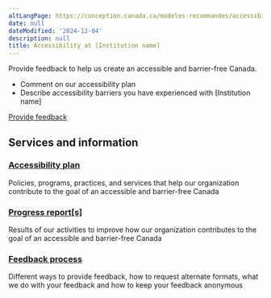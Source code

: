 ```yaml
---
altLangPage: https://conception.canada.ca/modeles-recommandes/accessibilite/accessibilite.html
date: null
dateModified: '2024-12-04'
description: null
title: Accessibility at [Institution name]
---
```


<p>Provide feedback to help us create an accessible and barrier-free Canada.</p>
<ul>
    <li>Comment on our accessibility plan</li>
    <li>Describe accessibility barriers you have experienced with [Institution name]</li>
</ul>
<div><a class="provisional btn btn-call-to-action" href="feedback-form.html">Provide feedback</a></div>
        <!-- showing the basic doormat pattern - refer to the Services and information documentation for options -->
<section class="gc-srvinfo col-md-12">
    <h2 class="wb-inv">Services and information</h2>
    <div class="wb-eqht row">
        <div class="col-lg-4 col-md-6">
            <h3><a href="plan.html">Accessibility plan</a></h3>
            <p>Policies, programs, practices, and services that help our organization contribute to the goal of an accessible and barrier-free Canada</p>
        </div>
        <div class="col-lg-4 col-md-6">
            <h3><a href="progress-report.html">Progress report[s]</a></h3>
            <p>Results of our activities to improve how our organization contributes to the goal of an accessible and barrier-free Canada</p>
        </div>
        <div class="col-lg-4 col-md-6">
            <h3><a href="feedback-process.html">Feedback process</a></h3>
            <p>Different ways to provide feedback, how to request alternate formats, what we do with your feedback and how to keep your feedback anonymous</p>
        </div>
    </div>
</section>
